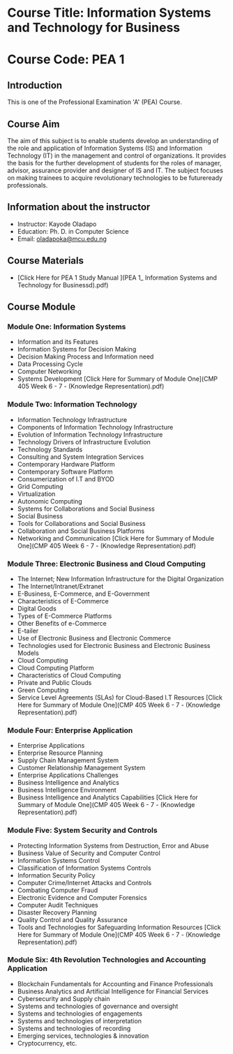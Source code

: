 # Course Title: Information Systems and Technology for Business
# Course Code: PEA 1

## Introduction 
This is one of the Professional Examination 'A' (PEA) Course.

## Course Aim 
The aim of this subject is to enable students develop an understanding of the role and application of Information Systems (IS) and Information Technology (IT) in the management and control of organizations. It provides the basis for the further development of students for the roles of manager, advisor, assurance provider and designer of IS and IT. The subject focuses on making trainees to acquire revolutionary technologies to be futureready professionals.

## Information about the instructor
*	Instructor: Kayode Oladapo
*	Education: Ph. D. in Computer Science
*	Email: oladapoka@mcu.edu.ng

## Course Materials 
* [Click Here for PEA 1 Study Manual ](PEA 1_ Information Systems and Technology for Businessd).pdf)

## Course Module  
### Module One: Information Systems
* Information and its Features
* Information Systems for Decision Making
* Decision Making Process and Information need
* Data Processing Cycle
* Computer Networking
* Systems Development
[Click Here for Summary of Module One](CMP 405 Week 6 - 7 - (Knowledge Representation).pdf)

### Module Two: Information Technology
* Information Technology Infrastructure
* Components of Information Technology Infrastructure
* Evolution of Information Technology Infrastructure
* Technology Drivers of Infrastructure Evolution
* Technology Standards
* Consulting and System Integration Services
* Contemporary Hardware Platform
* Contemporary Software Platform
* Consumerization of I.T and BYOD
* Grid Computing
* Virtualization
* Autonomic Computing
* Systems for Collaborations and Social Business
* Social Business
* Tools for Collaborations and Social Business
* Collaboration and Social Business Platforms
* Networking and Communication
[Click Here for Summary of Module One](CMP 405 Week 6 - 7 - (Knowledge Representation).pdf)

### Module Three: Electronic Business and Cloud Computing
* The Internet; New Information Infrastructure for the Digital Organization
* The Internet/Intranet/Extranet
* E-Business, E-Commerce, and E-Government
* Characteristics of E-Commerce
* Digital Goods
* Types of E-Commerce Platforms
* Other Benefits of e-Commerce
* E-tailer
* Use of Electronic Business and Electronic Commerce
* Technologies used for Electronic Business and Electronic Business Models
* Cloud Computing
* Cloud Computing Platform
* Characteristics of Cloud Computing
* Private and Public Clouds
* Green Computing
* Service Level Agreements (SLAs) for Cloud-Based I.T Resources
[Click Here for Summary of Module One](CMP 405 Week 6 - 7 - (Knowledge Representation).pdf)

### Module Four: Enterprise Application
* Enterprise Applications
* Enterprise Resource Planning
* Supply Chain Management System
* Customer Relationship Management System
* Enterprise Applications Challenges
* Business Intelligence and Analytics
* Business Intelligence Environment
* Business Intelligence and Analytics Capabilities
[Click Here for Summary of Module One](CMP 405 Week 6 - 7 - (Knowledge Representation).pdf)

### Module Five: System Security and Controls
* Protecting Information Systems from Destruction, Error and Abuse
* Business Value of Security and Computer Control
* Information Systems Control
* Classification of Information Systems Controls
* Information Security Policy
* Computer Crime/Internet Attacks and Controls
* Combating Computer Fraud
* Electronic Evidence and Computer Forensics
* Computer Audit Techniques
* Disaster Recovery Planning
* Quality Control and Quality Assurance
* Tools and Technologies for Safeguarding Information Resources
[Click Here for Summary of Module One](CMP 405 Week 6 - 7 - (Knowledge Representation).pdf)

### Module Six: 4th Revolution Technologies and Accounting Application
* Blockchain Fundamentals for Accounting and Finance Professionals
* Business Analytics and Artificial Intelligence for Financial Services
* Cybersecurity and Supply chain
* Systems and technologies of governance and oversight
* Systems and technologies of engagements
* Systems and technologies of interpretation
* Systems and technologies of recording
* Emerging services, technologies & innovation
* Cryptocurrency, etc.


